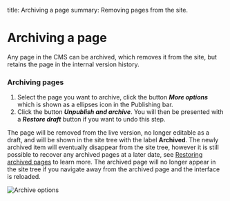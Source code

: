 title: Archiving a page
summary: Removing pages from the site.

# Archiving a page
Any page in the CMS can be archived, which removes it from the site, but retains the page in the internal version history.

### Archiving pages

1. Select the page you want to archive, click the button ***More options*** which is shown as a ellipses icon in the Publishing bar.
2. Click the button ***Unpublish and archive***. You will then be presented with a ***Restore draft*** button if you want to undo this step.

The page will be removed from the live version, no longer editable as a draft, and will be shown in the site tree with the label **Archived**. The newly archived item will eventually disappear from the site tree, however it is still possible to recover any archived pages at a later date, see [Restoring archived pages](restoring_archived_pages) to learn more. The archived page will no longer appear in the site tree if you navigate away from the archived page and the interface is reloaded.

![Archive options](/_images/Archive-Menu.png)
